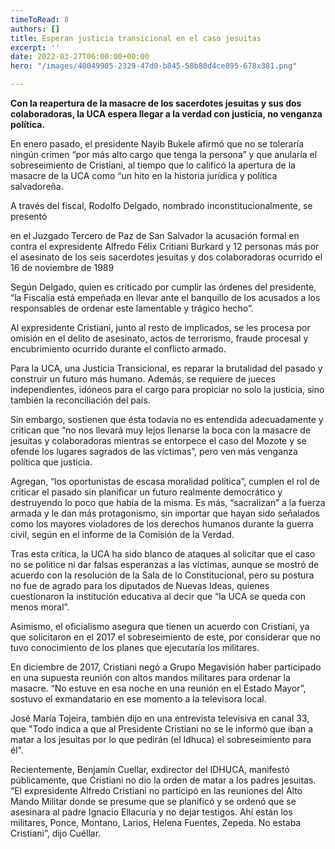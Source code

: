 ```yaml
---
timeToRead: 8
authors: []
title: Esperan justicia transicional en el caso jesuitas
excerpt: ''
date: 2022-03-27T06:00:00+00:00
hero: "/images/40049905-2329-47d0-b845-58b80d4ce895-678x381.png"

---
```

**Con la reapertura de la masacre de los sacerdotes jesuitas y sus dos colaboradoras, la UCA espera llegar a la verdad con justicia, no venganza política.**

En enero pasado, el presidente Nayib Bukele afirmó que no se toleraría ningún crimen “por más alto cargo que tenga la persona” y que anularía el sobreseimiento de Cristiani, al tiempo que lo calificó la apertura de la masacre de la UCA como “un hito en la historia jurídica y política salvadoreña.

A través del fiscal, Rodolfo Delgado, nombrado inconstitucionalmente, se presentó

en el Juzgado Tercero de Paz de San Salvador la acusación formal en contra el expresidente Alfredo Félix Critiani Burkard y 12 personas más por el asesinato de los seis sacerdotes jesuitas y dos colaboradoras ocurrido el 16 de noviembre de 1989

Según Delgado, quien es criticado por cumplir las órdenes del presidente, “la Fiscalía está empeñada en llevar ante el banquillo de los acusados a los responsables de ordenar este lamentable y trágico hecho”.

Al expresidente Cristiani, junto al resto de implicados, se les procesa por omisión en el delito de asesinato, actos de terrorismo, fraude procesal y encubrimiento ocurrido durante el conflicto armado.

Para la UCA, una Justicia Transicional, es reparar la brutalidad del pasado y construir un futuro más humano. Además, se requiere de jueces independientes, idóneos para el cargo para propiciar no solo la justicia, sino también la reconciliación del país.

Sin embargo, sostienen que ésta todavía no es entendida adecuadamente y critican que “no nos llevará muy lejos llenarse la boca con la masacre de jesuitas y colaboradoras mientras se entorpece el caso del Mozote y se ofende los lugares sagrados de las víctimas”, pero ven más venganza política que justicia.

Agregan, “los oportunistas de escasa moralidad política”, cumplen el rol de criticar el pasado sin planificar un futuro realmente democrático y destruyendo lo poco que había de la misma. Es más, “sacralizan” a la fuerza armada y le dan más protagonismo, sin importar que hayan sido señalados como los mayores violadores de los derechos humanos durante la guerra civil, según en el informe de la Comisión de la Verdad.

Tras esta crítica, la UCA ha sido blanco de ataques al solicitar que el caso no se politice ni dar falsas esperanzas a las víctimas, aunque se mostró de acuerdo con la resolución de la Sala de lo Constitucional, pero su postura no fue de agrado para los diputados de Nuevas Ideas, quienes cuestionaron la institución educativa al decir que “la UCA se queda con menos moral”.

Asimismo, el oficialismo asegura que tienen un acuerdo con Cristiani, ya que solicitaron en el 2017 el sobreseimiento de este, por considerar que no tuvo conocimiento de los planes que ejecutaría los militares.

En diciembre de 2017, Cristiani negó a Grupo Megavisión haber participado en una supuesta reunión con altos mandos militares para ordenar la masacre. “No estuve en esa noche en una reunión en el Estado Mayor”, sostuvo el exmandatario en ese momento a la televisora local.

José María Tojeira, también dijo en una entrevista televisiva en canal 33, que "Todo indica a que al Presidente Cristiani no se le informó que iban a matar a los jesuitas por lo que pedirán (el Idhuca) el sobreseimiento para él".

Recientemente, Benjamín Cuellar, exdirector del IDHUCA, manifestó públicamente, que Cristiani no dio la orden de matar a los padres jesuitas. “El expresidente Alfredo Cristiani no participó en las reuniones del Alto Mando Militar donde se presume que se planificó y se ordenó que se asesinara al padre Ignacio Ellacuría y no dejar testigos. Ahí están los militares, Ponce, Montano, Larios, Helena Fuentes, Zepeda. No estaba Cristiani”, dijo Cuéllar.
